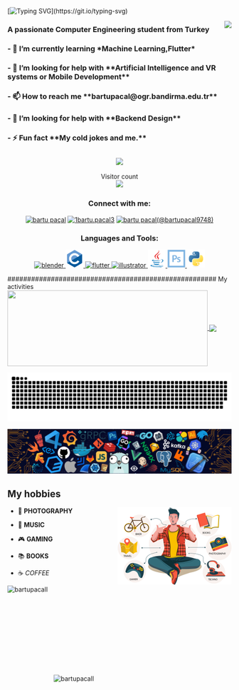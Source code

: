 [![Typing SVG](https://readme-typing-svg.herokuapp.com?font=Fira+Code&pause=1000&color=28A61E&background=97F6FF00&width=441&height=55&lines=Hey!+It's+Bartu.;But+you+call+me+Riddler.;I+love+puzzles+and+taking+photos.;My+Major%3AComputer+Engineering;See+you+again+take+care+yourself...)](https://git.io/typing-svg)
</h1> <img align="right" img src="https://media2.giphy.com/media/BE8gB6h6ZoM9DSwlau/200w.webp"/>

 

<h3 align="left">       A passionate Computer Engineering student from Turkey</h3>
<h3 align="left"> - 🌱 I’m currently learning *Machine Learning,Flutter*
<h3 align="left"> - 🤝 I’m looking for help with **Artificial Intelligence and VR systems or Mobile Development**
<h3 align="left"> - 📫 How to reach me **bartupacal@ogr.bandirma.edu.tr**
<h3 align="left"> - 🤝 I’m looking for help with **Backend Design**
<h3 align="left"> - ⚡ Fun fact **My cold jokes and me.**
    
##                                                           
 
 <p img align="center"> <img src="https://repository-images.githubusercontent.com/462900780/0a10af70-6cbf-46df-9071-0ff586a3b1d6"/>
 </p>

<p align="center"> 
  Visitor count<br>
  <img src="https://profile-counter.glitch.me/BartuPacall/count.svg" />
</p>




<h3 align="center">Connect with me:</h3>
<p align="center">
<a href="https://tr.linkedin.com/in/bartu-pa%C3%A7al-b88442251" target="blank"><img align="center" src="https://raw.githubusercontent.com/rahuldkjain/github-profile-readme-generator/master/src/images/icons/Social/linked-in-alt.svg" alt="bartu paçal" height="30" width="40" /></a>
<a href="https://instagram.com/1bartu.pacal3" target="blank"><img align="center" src="https://raw.githubusercontent.com/rahuldkjain/github-profile-readme-generator/master/src/images/icons/Social/instagram.svg" alt="1bartu.pacal3" height="30" width="40" /></a>
<a href="https://www.youtube.com/@bartupacal9748" target="blank"><img align="center" src="https://raw.githubusercontent.com/rahuldkjain/github-profile-readme-generator/master/src/images/icons/Social/youtube.svg" alt="bartu pacal(@bartupacal9748)" height="30" width="40" /></a>
</p>
 

<h3 align="center">Languages and Tools:</h3>
<p align="center"> <a href="https://www.blender.org/" target="_blank" rel="noreferrer"> <img src="https://download.blender.org/branding/community/blender_community_badge_white.svg" alt="blender" width="40" height="40"/> </a> <a href="https://www.cprogramming.com/" target="_blank" rel="noreferrer"> <img src="https://raw.githubusercontent.com/devicons/devicon/master/icons/c/c-original.svg" alt="c" width="40" height="40"/> </a> <a href="https://flutter.dev" target="_blank" rel="noreferrer"> <img src="https://www.vectorlogo.zone/logos/flutterio/flutterio-icon.svg" alt="flutter" width="40" height="40"/> </a> <a href="https://www.adobe.com/in/products/illustrator.html" target="_blank" rel="noreferrer"> <img src="https://www.vectorlogo.zone/logos/adobe_illustrator/adobe_illustrator-icon.svg" alt="illustrator" width="40" height="40"/> </a> <a href="https://www.java.com" target="_blank" rel="noreferrer"> <img src="https://raw.githubusercontent.com/devicons/devicon/master/icons/java/java-original.svg" alt="java" width="40" height="40"/> </a> <a href="https://www.photoshop.com/en" target="_blank" rel="noreferrer"> <img src="https://raw.githubusercontent.com/devicons/devicon/master/icons/photoshop/photoshop-line.svg" alt="photoshop" width="40" height="40"/> </a> <a href="https://www.python.org" target="_blank" rel="noreferrer"> <img src="https://raw.githubusercontent.com/devicons/devicon/master/icons/python/python-original.svg" alt="python" width="40" height="40"/> </a> </p>

##################################################### My activities 
<a href="https://github.com/nkthehustler/github-readme-stats">
<img width=450 height=170 align="center" src="https://github-readme-stats.vercel.app/api?username=BartuPacall&theme=midnight-purple&show_icons=true&bg_color=0D1117&hide_border=true" />
</a>
<a href="https://github.com/nkthehustler/github-readme-stats">
<img align="center" src="https://github-readme-stats.vercel.app/api/top-langs/?username=BartuPacall&theme=midnight-purple&layout=compact&bg_color=0D1117&hide_border=true" />
</a>

![nkthehustler's snake gif](https://github.com/nkthehustler/nkthehustler/blob/output/github-contribution-grid-snake.svg)

<img src=https://raw.githubusercontent.com/KevinPatel04/KevinPatel04/master/header.png />

 
## My hobbies

- 📸 **PHOTOGRAPHY**<img align="right" style="width:16rem; height:auto" img src="https://github.com/nkthehustler/nkthehustler/raw/main/Hobbies.png"/>

- 🎵 **MUSIC**

- 🎮 **GAMING**

- 📚 **BOOKS**

- ☕ *COFFEE*

 <p><img align="left" width="400" height="200" src="https://github-readme-stats.vercel.app/api?username=bartupacall&show_icons=true&locale=en" alt="bartupacall" /></p>
<p><img align="right" width="400" height="200" src="https://github-readme-streak-stats.herokuapp.com/?user=bartupacall&" alt="bartupacall" /></p>
